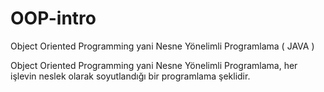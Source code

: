 # OOP-intro
Object Oriented Programming yani Nesne Yönelimli Programlama ( JAVA )

Object Oriented Programming yani Nesne Yönelimli Programlama, her işlevin neslek olarak soyutlandığı bir programlama şeklidir.
